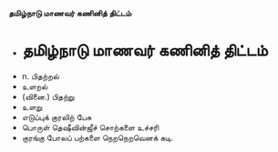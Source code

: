 **தமிழ்நாடு மாணவர் கணினித் திட்டம்**
- # தமிழ்நாடு மாணவர் கணினித் திட்டம்
- n. பிதற்றல்
- உளறல்
- (வினை.) பிதற்று
- உளறு
- எடுப்புக் குரலிற் பேசு
- பொருள் தெஷீவின்ஜீச் சொற்களை உச்சரி
- குரங்கு போலப் பற்களை நெறநெறவெனக் கடி.


